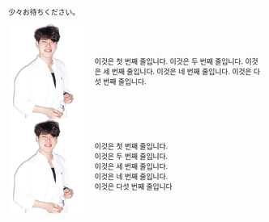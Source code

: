 少々お待ちください。





<div style="display: flex; align-items: center;"> 
<img src="../images/me2.png" alt="Example Image" style="width: 150px; 
margin-right: 20px;"> <div>     이것은 첫 번째 줄입니다. 이것은 두 번째 줄입니다. 이것은 세 번째 줄입니다. 이것은 네 번째 줄입니다. 이것은 다섯 번째 줄입니다.
 </div> </div>
<div style="display: flex; align-items: center;"> 
<img src="../images/me2.png" alt="Example Image" style="width: 150px; 
margin-right: 20px;"> <div>이것은 첫 번째 줄입니다.<br> 이것은 두 번째 줄입니다.<br> 이것은 세 번째 줄입니다.<br> 이것은 네 번째 줄입니다.<br> 이것은 다섯 번째 줄입니다
 </div> </div>


